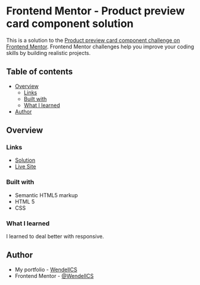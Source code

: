 # Frontend Mentor - Product preview card component solution

This is a solution to the [Product preview card component challenge on Frontend Mentor](https://www.frontendmentor.io/challenges/product-preview-card-component-GO7UmttRfa). Frontend Mentor challenges help you improve your coding skills by building realistic projects. 

## Table of contents

- [Overview](#overview)
  - [Links](#links)
  - [Built with](#built-with)
  - [What I learned](#what-i-learned)
- [Author](#author)


## Overview

### Links

- [Solution ](https://github.com/wendellcs/Product-preview-card-component)
- [Live Site ](https://wendellcs.github.io/Product-preview-card-component/)

### Built with

- Semantic HTML5 markup
- HTML 5
- CSS

### What I learned

I learned to deal better with responsive.

## Author

- My portfolio - [WendellCS](https://wendellcs.github.io)
- Frontend Mentor - [@WendellCS](https://www.frontendmentor.io/profile/WendellCS)